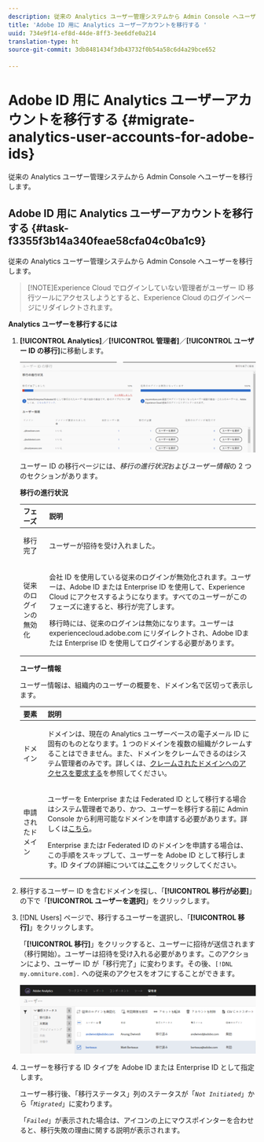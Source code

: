 ```yaml
---
description: 従来の Analytics ユーザー管理システムから Admin Console へユーザーを移行します。
title: 'Adobe ID 用に Analytics ユーザーアカウントを移行する '
uuid: 734e9f14-ef8d-44de-8ff3-3ee6dfe0a214
translation-type: ht
source-git-commit: 3db8481434f3db43732f0b54a58c6d4a29bce652

---
```



# Adobe ID 用に Analytics ユーザーアカウントを移行する {#migrate-analytics-user-accounts-for-adobe-ids}

従来の Analytics ユーザー管理システムから Admin Console へユーザーを移行します。

## Adobe ID 用に Analytics ユーザーアカウントを移行する {#task-f3355f3b14a340feae58cfa04c0ba1c9}

従来の Analytics ユーザー管理システムから Admin Console へユーザーを移行します。

> [!NOTE]Experience Cloud でログインしていない管理者がユーザー ID 移行ツールにアクセスしようとすると、Experience Cloud のログインページにリダイレクトされます。

**Analytics ユーザーを移行するには**

1. **[!UICONTROL Analytics]**／**[!UICONTROL 管理者]**／**[!UICONTROL ユーザー ID の移行]**&#x200B;に移動します。

   ![](assets/migration-progress.png)

   ユーザー ID の移行ページには、*移行の進行状況*&#x200B;および&#x200B;*ユーザー情報*&#x200B;の 2 つのセクションがあります。

   **移行の進行状況**

   <table id="table_F9F1CFF762C745E198CB075A02BA2DDA"> 
   <thead> 
   <tr> 
      <th colname="col1" class="entry"> フェーズ </th> 
      <th colname="col2" class="entry"> 説明 </th> 
   </tr>
   </thead>
   <tbody> 
   <tr> 
      <td colname="col1"> <p>移行完了 </p> </td> 
      <td colname="col2"> <p>ユーザーが招待を受け入れました。 </p> </td> 
   </tr> 
   <tr> 
      <td colname="col1"> <p>従来のログインの無効化 </p> </td> 
      <td colname="col2"> <p>会社 ID を使用している従来のログインが無効化されます。ユーザーは、Adobe ID または Enterprise ID を使用して、Experience Cloud にアクセスするようになります。すべてのユーザーがこのフェーズに達すると、移行が完了します。 </p> <p>移行時には、従来のログインは無効になります。ユーザーは <span class="filepath"> experiencecloud.adobe.com</span> にリダイレクトされ、Adobe IDまたは Enterprise ID を使用してログインする必要があります。 </p> </td> 
   </tr> 
   </tbody> 
   </table>

   **ユーザー情報**

   ユーザー情報は、組織内のユーザーの概要を、ドメイン名で区切って表示します。

   <table id="table_3822E27AF81E4A188562FEB5131548A5"> 
   <thead> 
   <tr> 
      <th colname="col1" class="entry"> 要素 </th> 
      <th colname="col2" class="entry"> 説明 </th> 
   </tr>
   </thead>
   <tbody> 
   <tr> 
      <td colname="col1"> <p>ドメイン </p> </td> 
      <td colname="col2"> <p>ドメインは、現在の Analytics ユーザーベースの電子メール ID に固有のものとなります。1 つのドメインを複数の組織がクレームすることはできません。また、ドメインをクレームできるのはシステム管理者のみです。詳しくは、<a href="https://helpx.adobe.com/jp/enterprise/help/request-access-to-claimed-domain.html">クレームされたドメインへのアクセスを要求する</a>を参照してください。 </p> </td> 
   </tr> 
   <tr> 
      <td colname="col1"> <p>申請されたドメイン </p> </td> 
      <td colname="col2"> <p>ユーザーを Enterprise または Federated ID として移行する場合はシステム管理者であり、かつ、ユーザーを移行する前に Admin Console から利用可能なドメインを申請する必要があります。詳しくは<a href="https://helpx.adobe.com/jp/enterprise/help/identity.html">こちら</a>。 </p> <p>Enterprise またはr Federated ID のドメインを申請する場合は、この手順をスキップして、ユーザーを Adobe ID として移行します。ID タイプの詳細については<a href="https://helpx.adobe.com/jp/enterprise/help/identity.html">ここ</a>をクリックしてください。 </p> </td> 
   </tr> 
   </tbody> 
   </table>

1. 移行するユーザー ID を含むドメインを探し、「**[!UICONTROL 移行が必要]**」の下で「**[!UICONTROL ユーザーを選択]**」をクリックします。
1. [!DNL Users] ページで、移行するユーザーを選択し、「**[!UICONTROL 移行]**」をクリックします。

   「**[!UICONTROL 移行]**」をクリックすると、ユーザーに招待が送信されます（移行開始）。ユーザーは招待を受け入れる必要があります。このアクションにより、ユーザー ID が「移行完了」に変わります。その後、`[!DNL my.omniture.com].` への従来のアクセスをオフにすることができます。

   ![](assets/user-info.png)

1. ユーザーを移行する ID タイプを Adobe ID または Enterprise ID として指定します。

   ユーザー移行後、「移行ステータス」列のステータスが「*`Not Initiated`*」から「*`Migrated`*」に変わります。

   「*`Failed`*」が表示された場合は、アイコンの上にマウスポインターを合わせると、移行失敗の理由に関する説明が表示されます。
